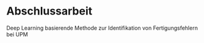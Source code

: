 # Abschlussarbeit
Deep Learning basierende Methode zur Identifikation von Fertigungsfehlern bei UPM
